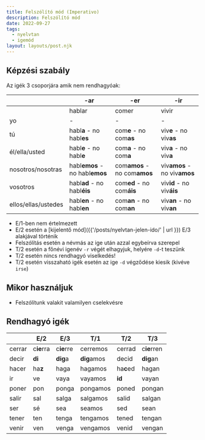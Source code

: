 ```yaml
---
title: Felszólító mód (Imperativo)
description: Felszólító mód 
date: 2022-09-27
tags:
  - nyelvtan
  - igemód
layout: layouts/post.njk
---
```


## Képzési szabály

Az igék 3 csoporjára amik nem rendhagyóak:

&nbsp;|-ar|-er|-ir
----|----|----|----
&nbsp;|hablar| comer|vivir
yo|-|-|-
tú|habl**a** - no habl**es**|com**e** - no com**as**|viv**e** - no viv**as**
él/ella/usted|habl**e** - no habl**e**|com**a** - no com**a**|viv**a** - no viv**a**
nosotros/nosotras|habl**emos** - no habl**emos**|com**amos** - no com**amos**|viv**amos** - no viv**amos**
vosotros|habl**ad** - no habl**éis**|com**ed** - no com**áis**|viv**id** - no viv**áis**
ellos/ellas/ustedes|habl**en** - no habl**en**|com**an** - no com**an**|viv**an** - no viv**an**

- E/1-ben nem értelmezett
- E/2 esetén a [kijelentő mód]({{'/posts/nyelvtan-jelen-ido/' | url }}) E/3 alakjával történik
- Felszólítás esetén a névmás az ige után azzal egybeírva szerepel
- T/2 esetén a főnévi igenév `-r` végét elhagyjuk, helyére `-d`-t teszünk
- T/2 esetén nincs rendhagyó viselkedés!
- T/2 esetén visszaható igék esetén az ige `-d` végződése kiesik (kivéve `irse`)

## Mikor használjuk

- Felszólítunk valakit valamilyen cselekvésre

## Rendhagyó igék

&nbsp;|E/2|E/3|T/1|T/2|T/3
----|----|----|----|----|----
cerrar|c**ie**rra|c**ie**rre|cerremos|cerrad|c**ie**rren
decir|**di**|**dig**a|**dig**amos|decid|**dig**an
hacer|ha**z**|haga|hagamos|ha**c**ed|hagan
ir|ve|vaya|vayamos|**id**|vayan
poner|pon|ponga|pongamos|poned|pongan
salir|sal|salga|salgamos|salid|salgan
ser|sé|sea|seamos|sed|sean
tener|ten|tenga|tengamos|tened|tengan
venir|ven|venga|vengamos|venid|vengan
